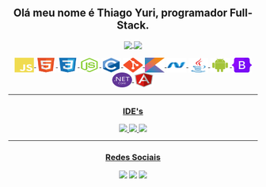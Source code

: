 
<div align="center">
  <h2>Olá meu nome é Thiago Yuri, programador Full-Stack.</h2>
<div>
  <a href="https://github.com/ThiagoYuri">
  <img align="center"height="180em" src="https://github-readme-stats.vercel.app/api?username=ThiagoYuri&show_icons=true&theme=dark&include_all_commits=true&count_private=false"/> 
  <img align="center" height="180em" src="https://github-readme-stats.vercel.app/api/top-langs/?username=ThiagoYuri&layout=compact&langs_count=7&theme=dark"/>
</div>

<div style="display: inline_block"><br> 
  <img align="center" alt="Th-Js" height="30" width="40" src="https://raw.githubusercontent.com/devicons/devicon/master/icons/javascript/javascript-plain.svg">
  <img align="center" alt="Th-HTML" height="30" width="40" src="https://raw.githubusercontent.com/devicons/devicon/master/icons/html5/html5-original.svg">
  <img align="center" alt="Th-CSS" height="30" width="40" src="https://raw.githubusercontent.com/devicons/devicon/master/icons/css3/css3-original.svg">
  <img align="center" alt="Th-java" height="30" width="40" src="https://raw.githubusercontent.com/devicons/devicon/master/icons/nodejs/nodejs-original.svg">
  <img align="center" alt="Th-c" height="30" width="40" src="https://raw.githubusercontent.com/devicons/devicon/master/icons/c/c-original.svg">
  <img align="center" alt="Th-github" height="30" width="40" src="https://raw.githubusercontent.com/devicons/devicon/master/icons/git/git-original.svg">
  <img align="center" alt="Th-kotlin" height="30" width="40" src="https://raw.githubusercontent.com/devicons/devicon/master/icons/kotlin/kotlin-original.svg">
  <img align="center" alt="Th-dot-net" height="30" width="40" src="https://raw.githubusercontent.com/devicons/devicon/master/icons/dot-net/dot-net-original.svg">
  <img align="center" alt="Th-java" height="30" width="40" src="https://raw.githubusercontent.com/devicons/devicon/master/icons/java/java-original.svg">  
  <img align="center" alt="Th-java" height="30" width="40" src="https://raw.githubusercontent.com/devicons/devicon/master/icons/android/android-original.svg">  
  <img align="center" alt="Th-java" height="30" width="40" src="https://raw.githubusercontent.com/devicons/devicon/master/icons/bootstrap/bootstrap-original.svg">  
  <img align="center" alt="Th-java" height="30" width="40" src="https://raw.githubusercontent.com/devicons/devicon/master/icons/dotnetcore/dotnetcore-original.svg">  
  <img align="center" alt="Th-java" height="30" width="40" src="https://raw.githubusercontent.com/devicons/devicon/master/icons/angularjs/angularjs-original.svg">  

  
</div>
  
  <hr>
   <h3>IDE's</h3>
  <div>
   <img src="https://img.shields.io/badge/-Visual%20Studio-black?style=for-the-badge&logo=visualstudio&logoColor=white"  target="_blank">    
   <img src="https://img.shields.io/badge/-Android%20Studio-2F4F4F?style=for-the-badge&logo=androidstudio"  target="_blank">   
   <img src="https://img.shields.io/badge/-Visual%20Studio%20Code-white?style=for-the-badge&logo=visualstudio&logoColor=blue"  target="_blank">        
    
  </div>
  
 <hr>
  <h3>Redes Sociais</h3>
  <div> 
  <a href="https://instagram.com/thiagoyuri.1" target="_blank"><img src="https://img.shields.io/badge/-Instagram-%23E4405F?style=for-the-badge&logo=instagram&logoColor=white" target="_blank"></a> 
  <a href = "mailto:thiagoyur0109@"><img src="https://img.shields.io/badge/Gmail-D14836?style=for-the-badge&logo=gmail&logoColor=white" target="_blank"></a>
  <a href="https://www.linkedin.com/in/thiago-yuri-1b467b206/" target="_blank"><img src="https://img.shields.io/badge/-LinkedIn-%230077B5?style=for-the-badge&logo=linkedin&logoColor=white" target="_blank"></a>   
</div>


  
</div>
